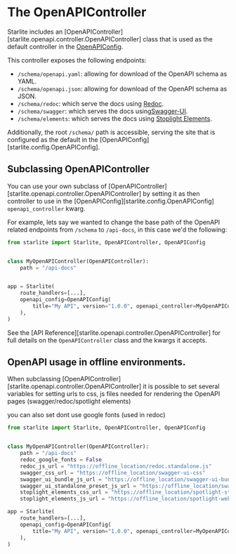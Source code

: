 # The OpenAPIController

Starlite includes an [OpenAPIController][starlite.openapi.controller.OpenAPIController] class that is used as the
default controller in the [OpenAPIConfig](1-schema-generation.md).

This controller exposes the following endpoints:

- `/schema/openapi.yaml`: allowing for download of the OpenAPI schema as YAML.
- `/schema/openapi.json`: allowing for download of the OpenAPI schema as JSON.
- `/schema/redoc`: which serve the docs using [Redoc](https://github.com/Redocly/redoc).
- `/schema/swagger`: which serves the docs using[Swagger-UI](https://swagger.io/docs/open-source-tools/swagger-ui/).
- `/schema/elements`: which serves the docs using [Stoplight Elements](https://github.com/stoplightio/elements).

Additionally, the root `/schema/` path is accessible, serving the site that is configured as the default in
the [OpenAPIConfig][starlite.config.OpenAPIConfig].

## Subclassing OpenAPIController

You can use your own subclass of [OpenAPIController][starlite.openapi.controller.OpenAPIController] by setting it as
then controller to use in the [OpenAPIConfig][starlite.config.OpenAPIConfig] `openapi_controller` kwarg.

For example, lets say we wanted to change the base path of the OpenAPI related endpoints from `/schema` to `/api-docs`, in this case we'd the following:

```python
from starlite import Starlite, OpenAPIController, OpenAPIConfig


class MyOpenAPIController(OpenAPIController):
    path = "/api-docs"


app = Starlite(
    route_handlers=[...],
    openapi_config=OpenAPIConfig(
        title="My API", version="1.0.0", openapi_controller=MyOpenAPIController
    ),
)
```

See the [API Reference][starlite.openapi.controller.OpenAPIController] for full details on the `OpenAPIController` class
and the kwargs it accepts.


## OpenAPI usage in offline environments.

When subclassing [OpenAPIController][starlite.openapi.controller.OpenAPIController] 
it is possible to set several variables for setting urls to css, js files
needed for rendering the OpenAPI pages (swagger/redoc/spotlight elements)

you can also set dont use google fonts (used in redoc)


```python
from starlite import Starlite, OpenAPIController, OpenAPIConfig


class MyOpenAPIController(OpenAPIController):
    path = "/api-docs"
    redoc_google_fonts = False
    redoc_js_url = "https://offline_location/redoc.standalone.js"
    swagger_css_url = "https://offline_location/swagger-ui-css"
    swagger_ui_bundle_js_url = "https://offline_location/swagger-ui-bundle.js"
    swagger_ui_standalone_preset_js_url = "https://offline_location/swagger-ui-standalone-preset.js"
    stoplight_elements_css_url = "https://offline_location/spotlight-styles.mins.css"
    stoplight_elements_js_url = "https://offline_location/spotlight-web-components.min.js"

app = Starlite(
    route_handlers=[...],
    openapi_config=OpenAPIConfig(
        title="My API", version="1.0.0", openapi_controller=MyOpenAPIController
    ),
)
```